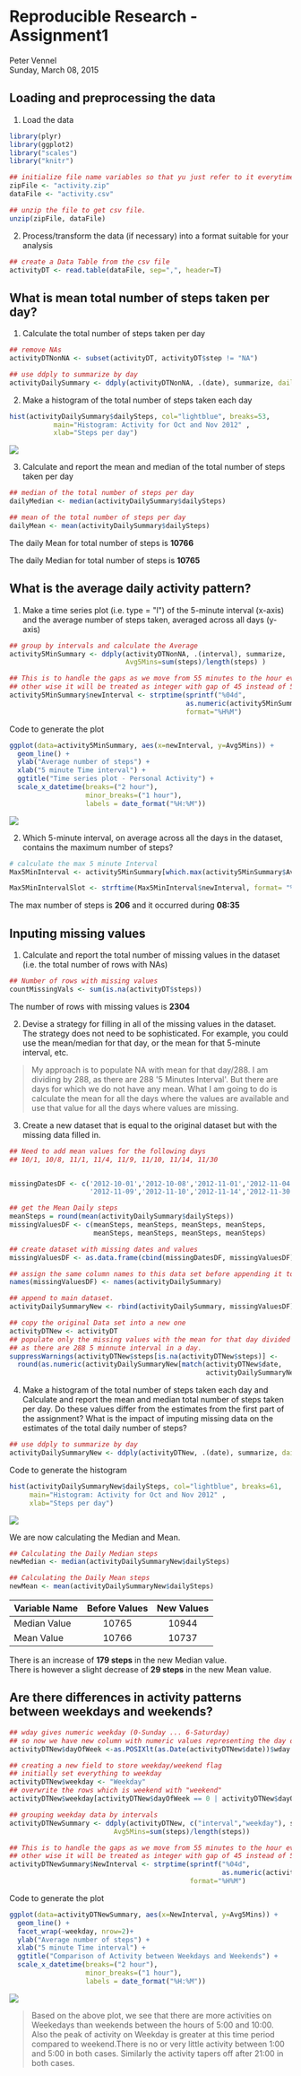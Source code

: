 # Reproducible Research - Assignment1
Peter Vennel  
Sunday, March 08, 2015  


## Loading and preprocessing the data

1. Load the data

```r
library(plyr)
library(ggplot2)
library("scales")
library("knitr")

## initialize file name variables so that yu just refer to it everytime you need it.
zipFile <- "activity.zip"
dataFile <- "activity.csv"

## unzip the file to get csv file.
unzip(zipFile, dataFile)
```


2. Process/transform the data (if necessary) into a format suitable for your analysis

```r
## create a Data Table from the csv file
activityDT <- read.table(dataFile, sep=",", header=T)
```


## What is mean total number of steps taken per day?
1. Calculate the total number of steps taken per day

```r
## remove NAs
activityDTNonNA <- subset(activityDT, activityDT$step != "NA")

## use ddply to summarize by day
activityDailySummary <- ddply(activityDTNonNA, .(date), summarize, dailySteps=sum(steps))
```

2. Make a histogram of the total number of steps taken each day

```r
hist(activityDailySummary$dailySteps, col="lightblue", breaks=53, 
           main="Histogram: Activity for Oct and Nov 2012" ,
           xlab="Steps per day")
```

![](figures/plot1-1.png) 

3. Calculate and report the mean and median of the total number of steps taken per day

```r
## median of the total number of steps per day
dailyMedian <- median(activityDailySummary$dailySteps)

## mean of the total number of steps per day
dailyMean <- mean(activityDailySummary$dailySteps)
```

The daily Mean for total number of steps is **10766**

The daily Median for total number of steps is **10765**


## What is the average daily activity pattern?

1. Make a time series plot (i.e. type = "l") of the 5-minute interval (x-axis) and the average number of steps taken, averaged across all days (y-axis)

```r
## group by intervals and calculate the Average
activity5MinSummary <- ddply(activityDTNonNA, .(interval), summarize, 
                             Avg5Mins=sum(steps)/length(steps) )

## This is to handle the gaps as we move from 55 minutes to the hour every hour. 
## other wise it will be treated as integer with gap of 45 instead of 5.
activity5MinSummary$newInterval <- strptime(sprintf("%04d", 
                                            as.numeric(activity5MinSummary$interval)), 
                                            format="%H%M")
```

Code to generate the plot


```r
ggplot(data=activity5MinSummary, aes(x=newInterval, y=Avg5Mins)) +
  geom_line() + 
  ylab("Average number of steps") +
  xlab("5 minute Time interval") +
  ggtitle("Time series plot - Personal Activity") + 
  scale_x_datetime(breaks=("2 hour"), 
                   minor_breaks=("1 hour"),
                   labels = date_format("%H:%M"))
```

![](figures/plot2-1.png) 


2. Which 5-minute interval, on average across all the days in the dataset, contains the maximum number of steps?

```r
# calculate the max 5 minute Interval
Max5MinInterval <- activity5MinSummary[which.max(activity5MinSummary$Avg5Mins), ]

Max5MinIntervalSlot <- strftime(Max5MinInterval$newInterval, format= "%H:%M")
```

The max number of steps is **206** and it occurred during **08:35**


## Inputing missing values

1. Calculate and report the total number of missing values in the dataset (i.e. the total number of rows with NAs)


```r
## Number of rows with missing values
countMissingVals <- sum(is.na(activityDT$steps))
```

The number of rows with missing values is **2304**


2. Devise a strategy for filling in all of the missing values in the dataset. The strategy does not need to be sophisticated. For example, you could use the mean/median for that day, or the mean for that 5-minute interval, etc.

> My approach is to populate NA with mean for that  day/288. I am dividing by 288, as there are 288 '5 Minutes Interval'. But there are days for which we do not have any mean. What I am going to do is calculate the mean for all the days where the values are available and use that value for all the days where values are missing.

3. Create a new dataset that is equal to the original dataset but with the missing data filled in.


```r
## Need to add mean values for the following days
## 10/1, 10/8, 11/1, 11/4, 11/9, 11/10, 11/14, 11/30


missingDatesDF <- c('2012-10-01','2012-10-08','2012-11-01','2012-11-04',
                    '2012-11-09','2012-11-10','2012-11-14','2012-11-30')

## get the Mean Daily steps
meanSteps = round(mean(activityDailySummary$dailySteps))
missingValuesDF <- c(meanSteps, meanSteps, meanSteps, meanSteps,
                     meanSteps, meanSteps, meanSteps, meanSteps)

## create dataset with missing dates and values
missingValuesDF <- as.data.frame(cbind(missingDatesDF, missingValuesDF))

## assign the same column names to this data set before appending it to teh main dataset
names(missingValuesDF) <- names(activityDailySummary)

## append to main dataset.
activityDailySummaryNew <- rbind(activityDailySummary, missingValuesDF)

## copy the original Data set into a new one
activityDTNew <- activityDT
## populate only the missing values with the mean for that day divided by 288.
## as there are 288 5 minnute interval in a day.
suppressWarnings(activityDTNew$steps[is.na(activityDTNew$steps)] <- 
  round(as.numeric(activityDailySummaryNew[match(activityDTNew$date,
                                                 activityDailySummaryNew$date), 2])/288))
```




4. Make a histogram of the total number of steps taken each day and Calculate and report the mean and median total number of steps taken per day. Do these values differ from the estimates from the first part of the assignment? What is the impact of imputing missing data on the estimates of the total daily number of steps?


```r
## use ddply to summarize by day
activityDailySummaryNew <- ddply(activityDTNew, .(date), summarize, dailySteps=sum(steps))
```

Code to generate the histogram


```r
hist(activityDailySummaryNew$dailySteps, col="lightblue", breaks=61, 
     main="Histogram: Activity for Oct and Nov 2012" ,
     xlab="Steps per day")
```

![](figures/plot3-1.png) 

We are now calculating the Median and Mean.


```r
## Calculating the Daily Median steps
newMedian <- median(activityDailySummaryNew$dailySteps)

## Calculating the Daily Mean steps
newMean <- mean(activityDailySummaryNew$dailySteps)
```

Variable Name  |  Before Values |  New Values
-------------| :-------------: | :----------:
Median Value | 10765 | 10944  
Mean Value  | 10766   | 10737  

There is an increase of <b>179 steps</b> in the new Median value.<br>
There is however a slight decrease of <b>29 steps</b> in the new Mean value. 


## Are there differences in activity patterns between weekdays and weekends?


```r
## wday gives numeric weekday (0-Sunday ... 6-Saturday)
## so now we have new column with numeric values representing the day of the week
activityDTNew$dayOfWeek <-as.POSIXlt(as.Date(activityDTNew$date))$wday

## creating a new field to store weekday/weekend flag
## initially set everything to weekday
activityDTNew$weekday <- "Weekday"
## overwrite the rows which is weekend with "weekend"
activityDTNew$weekday[activityDTNew$dayOfWeek == 0 | activityDTNew$dayOfWeek== 6] <- "Weekend"

## grouping weekday data by intervals
activityDTNewSummary <- ddply(activityDTNew, c("interval","weekday"), summarize, 
                          Avg5Mins=sum(steps)/length(steps))

## This is to handle the gaps as we move from 55 minutes to the hour every hour. 
## other wise it will be treated as integer with gap of 45 instead of 5.
activityDTNewSummary$NewInterval <- strptime(sprintf("%04d", 
                                                     as.numeric(activityDTNewSummary$interval)), 
                                             format="%H%M")
```

Code to generate the plot


```r
ggplot(data=activityDTNewSummary, aes(x=NewInterval, y=Avg5Mins)) +
  geom_line() + 
  facet_wrap(~weekday, nrow=2)+
  ylab("Average number of steps") +
  xlab("5 minute Time interval") +
  ggtitle("Comparison of Activity between Weekdays and Weekends") + 
  scale_x_datetime(breaks=("2 hour"), 
                   minor_breaks=("1 hour"),
                   labels = date_format("%H:%M")) 
```

![](figures/plot4-1.png) 


> Based on the above plot, we see that there are more activities on Weekedays than weekends between the hours of 5:00 and 10:00. Also the peak of activity on Weekday is greater at this time period compared to weekend.There is no or very little activity between 1:00 and 5:00 in both cases. Similarly the activity tapers off after 21:00 in both cases.

